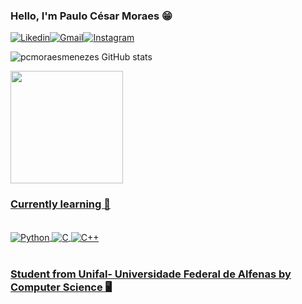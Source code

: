### Hello, I'm Paulo César Moraes 😁
[![Likedin](https://img.shields.io/badge/LinkedIn-0077B5?style=for-the-badge&logo=linkedin&logoColor=white)](https://www.linkedin.com/in/paulo-césar-moraes-04181b247/)[![Gmail](https://img.shields.io/badge/Gmail-D14836?style=for-the-badge&logo=gmail&logoColor=white)](paulo.moraes@sou.unifal-mg.edu.br/)[![Instagram](https://img.shields.io/badge/Instagram-E4405F?style=for-the-badge&logo=instagram&logoColor=white)](https://www.instagram.com/pcmoraesmenezes/)


![pcmoraesmenezes GitHub stats](https://github-readme-stats.vercel.app/api?username=pcmoraesmenezes&show_icons=true&theme=dracula)


<div>
<a href="https://github.com/pcmoraesmenezes">
<img height="180em" src="https://github-readme-stats.vercel.app/api/top-langs/?username=pcmoraesmenezes&layout=compact&langs_count=7&theme=dracula"/>
  <div\>



### Currently learning 🔧



<div style="display: inline_block"><br/>
<img align="center" alt="Python"src= https://img.shields.io/badge/Python-14354C?style=for-the-badge&logo=python&logoColor=white/>
<img align="center" alt="C"src= https://img.shields.io/badge/C-00599C?style=for-the-badge&logo=c&logoColor=white/>
<img align="center" alt="C++"src= https://img.shields.io/badge/C%2B%2B-00599C?style=for-the-badge&logo=c%2B%2B&logoColor=white/>
</div><br/>


### Student from Unifal- Universidade Federal de Alfenas by Computer Science 🖥️
